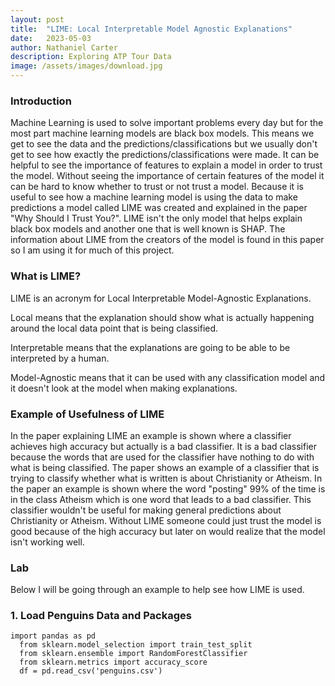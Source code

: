 ```yaml
---
layout: post
title:  "LIME: Local Interpretable Model Agnostic Explanations"
date:   2023-05-03
author: Nathaniel Carter
description: Exploring ATP Tour Data
image: /assets/images/download.jpg
---
```


### Introduction

Machine Learning is used to solve important problems every day but for the most part machine learning models are black box models. This means we get to see the data and the predictions/classifications but we usually don't get to see how exactly the predictions/classifications were made. It can be helpful to see the importance of features to explain a model in order to trust the model. Without seeing the importance of certain features of the model it can be hard to know whether to trust or not trust a model. Because it is useful to see how a machine learning model is using the data to make predictions a model called LIME was created and explained in the paper "Why Should I Trust You?". LIME isn't the only model that helps explain black box models and another one that is well known is SHAP. The information about LIME from the creators of the model is found in this paper so I am using it for much of this project.

### What is LIME?
LIME is an acronym for Local Interpretable Model-Agnostic Explanations.

Local means that the explanation should show what is actually happening around the local data point that is being classified.

Interpretable means that the explanations are going to be able to be interpreted by a human.

Model-Agnostic means that it can be used with any classification model and it doesn't look at the model when making explanations.

### Example of Usefulness of LIME
In the paper explaining LIME an example is shown where a classifier achieves high accuracy but actually is a bad classifier. It is a bad classifier because the words that are used for the classifier have nothing to do with what is being classified. The paper shows an example of a classifier that is trying to classify whether what is written is about Christianity or Atheism. In the paper an example is shown where the word "posting" 99% of the time is in the class Atheism which is one word that leads to a bad classifier. This classifier wouldn't be useful for making general predictions about Christianity or Atheism. Without LIME someone could just trust the model is good because of the high accuracy but later on would realize that the model isn't working well.


### Lab

Below I will be going through an example to help see how LIME is used.

### 1. Load Penguins Data and Packages

```
import pandas as pd
  from sklearn.model_selection import train_test_split
  from sklearn.ensemble import RandomForestClassifier
  from sklearn.metrics import accuracy_score
  df = pd.read_csv('penguins.csv')

```
  

